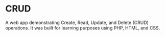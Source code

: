 # CRUD
A web app demonstrating Create, Read, Update, and Delete (CRUD) operations. It was built for learning purposes using PHP, HTML, and CSS.

